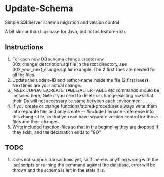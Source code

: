 # Update-Schema
Simple SQLServer schema migration and version control

A bit similar than Liquibase for Java, but not as feature-rich.

## Instructions
1. For each new DB schema change create new 00x_change_description.sql file in the root directory, see 002_your_next_change.sql for example. The 2 first lines are needed for all the files.
1. Update the update-ID and author-name inside the file (2 first lanes). Next lines are your actual change. 
1. INSERT/UPDATE/CREATE TABLE/ALTER TABLE etc commands should be included here, Note if you need to delete or change existing rows that their IDs will not necessary be same between each environment
1. If you create or change functions/stored-procedures always write them into separate file, and only create -- #include filename -reference into this change-file, so that you can have separate version control for those files and their changes.
1. Write included function-files so that in the beginning they are dropped if they exist, and the declaration ends to "GO"


## TODO
1. Does not support transactions yet, so if there is anything wrong with the .sql scripts or running the command against the database, error will be thrown and the schema is left in the state it is.

